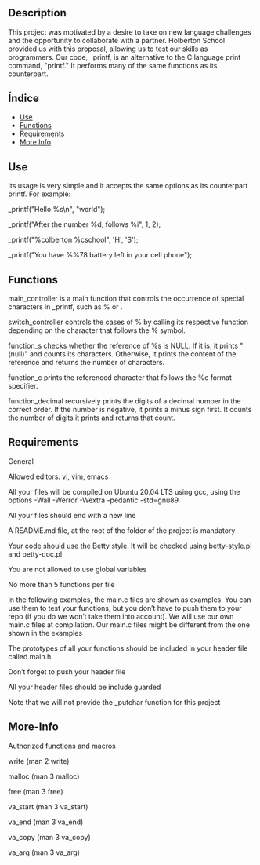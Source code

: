 # <PrintF>

## Description

This project was motivated by a desire to take on new language challenges and the opportunity to collaborate with a partner. Holberton School provided us with this proposal, allowing us to test our skills as programmers. Our code, _printf, is an alternative to the C language print command, "printf." It performs many of the same functions as its counterpart.

## Índice


- [Use](#use)
- [Functions](#Functions)
- [Requirements](#Requirements)
- [More Info](#More-Info)

## Use

Its usage is very simple and it accepts the same options as its counterpart printf. For example:

_printf("Hello %s\n", "world");

_printf("After the number %d, follows %i", 1, 2);

_printf("%colberton %cschool", 'H', 'S');

_printf("You have %%78 battery left in your cell phone");

## Functions

main_controller is a main function that controls the occurrence of special characters in _printf, such as % or \.

switch_controller controls the cases of % by calling its respective function depending on the character that follows the % symbol.

function_s checks whether the reference of %s is NULL. If it is, it prints "(null)" and counts its characters. Otherwise, it prints the content of the reference and returns the number of characters.

function_c prints the referenced character that follows the %c format specifier.

function_decimal recursively prints the digits of a decimal number in the correct order. If the number is negative, it prints a minus sign first. It counts the number of digits it prints and returns that count.



## Requirements

General

Allowed editors: vi, vim, emacs

All your files will be compiled on Ubuntu 20.04 LTS using gcc, using the options -Wall -Werror -Wextra -pedantic -std=gnu89

All your files should end with a new line

A README.md file, at the root of the folder of the project is mandatory

Your code should use the Betty style. It will be checked using betty-style.pl and betty-doc.pl

You are not allowed to use global variables

No more than 5 functions per file

In the following examples, the main.c files are shown as examples. You can use them to test your functions, but you don’t have to push them to your repo (if you do we won’t take them into account). We will use our own main.c files at compilation. Our main.c files might be different from the one shown in the examples

The prototypes of all your functions should be included in your header file called main.h

Don’t forget to push your header file

All your header files should be include guarded

Note that we will not provide the _putchar function for this project

## More-Info

Authorized functions and macros

write (man 2 write)

malloc (man 3 malloc)

free (man 3 free)

va_start (man 3 va_start)

va_end (man 3 va_end)

va_copy (man 3 va_copy)

va_arg (man 3 va_arg)

